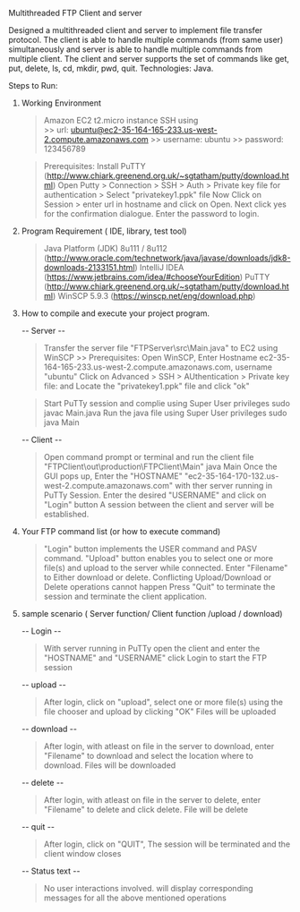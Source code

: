 Multithreaded FTP Client and server

Designed a multithreaded client and server to implement file transfer protocol. 
The client is able to handle multiple commands (from same user) simultaneously and server is able to handle multiple commands from multiple client.
The client and server supports the set of commands like get, put, delete, ls, cd, mkdir, pwd, quit.
Technologies: Java.

Steps to Run:

1. Working Environment
	> Amazon EC2 t2.micro instance
	> SSH using 	
				>> url:		ubuntu@ec2-35-164-165-233.us-west-2.compute.amazonaws.com
				>> username:	ubuntu
				>> password:	123456789

	> Prerequisites: 	Install PuTTY (http://www.chiark.greenend.org.uk/~sgtatham/putty/download.html)
				Open Putty > Connection > SSH > Auth > Private key file for authentication > Select "privatekey1.ppk" file
				Now Click on Session > enter url in hostname and click on Open.
				Next click yes for the confirmation dialogue.
				Enter the password to login.


2. Program Requirement ( IDE, library, test tool)
	> Java Platform (JDK) 8u111 / 8u112 			(http://www.oracle.com/technetwork/java/javase/downloads/jdk8-downloads-2133151.html)
	> IntelliJ IDEA 					(https://www.jetbrains.com/idea/#chooseYourEdition)
	> PuTTY 						(http://www.chiark.greenend.org.uk/~sgtatham/putty/download.html)
	> WinSCP 5.9.3 						(https://winscp.net/eng/download.php)


3. How to compile and execute your project program.
	
	-- Server --
	> Transfer the server file "FTPServer\src\Main.java" to EC2 using WinSCP
				>> Prerequisites:	Open WinSCP, Enter Hostname ec2-35-164-165-233.us-west-2.compute.amazonaws.com, username "ubuntu"
							Click on Advanced > SSH > AUthentication > Private key file: and
							Locate the "privatekey1.ppk" file and click "ok"

	> Start PuTTy session and complie using Super User privileges
		sudo javac Main.java
	> Run the java file using Super User privileges
		sudo java Main

	-- Client --
	> Open command prompt or terminal and run the client file "FTPClient\out\production\FTPClient\Main"
		java Main
	> Once the GUI pops up, Enter the "HOSTNAME" "ec2-35-164-170-132.us-west-2.compute.amazonaws.com" with ther server running in PuTTy Session.
		Enter the desired "USERNAME" and click on "Login" button
		A session between the client and server will be established.

4. Your FTP command list (or how to execute command)
	> "Login" button implements the USER command and PASV command.
	> "Upload" button enables you to select one or more file(s) and upload to the server while connected.
	> Enter "Filename" to Either download or delete.
	> Conflicting Upload/Download or Delete operations cannot happen
	> Press "Quit" to terminate the session and terminate the client application.

5. sample scenario ( Server function/ Client function /upload / download)
	
	-- Login --
	> With server running in PuTTy open the client and enter the "HOSTNAME" and "USERNAME"
		click Login to start the FTP session

	-- upload --
	> After login, click on "upload", 
		select one or more file(s) using the file chooser and upload by clicking "OK"
		Files will be uploaded

	-- download --
	> After login, with atleast on file in the server to download, 
		enter "Filename" to download and select the location where to download.
		Files will be downloaded

	-- delete --
	> After login, with atleast on file in the server to delete, 
		enter "Filename" to delete and click delete.
		File will be delete

	-- quit --
	> After login, click on "QUIT",
		The session will be terminated and the client window closes
	
	-- Status text --
	> No user interactions involved.
		will display corresponding messages for all the above mentioned operations

